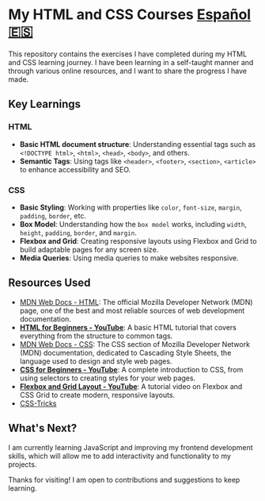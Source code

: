 # My HTML and CSS Courses  [Español 🇪🇸](Readme.md)
This repository contains the exercises I have completed during my HTML and CSS learning journey. I have been learning in a self-taught manner and through various online resources, and I want to share the progress I have made.
## Key Learnings

### HTML
- **Basic HTML document structure**: Understanding essential tags such as `<!DOCTYPE html>`, `<html>`, `<head>`, `<body>`, and others.
- **Semantic Tags**: Using tags like `<header>`, `<footer>`, `<section>`, `<article>` to enhance accessibility and SEO.

### CSS
- **Basic Styling**: Working with properties like `color`, `font-size`, `margin`, `padding`, `border`, etc.
- **Box Model**: Understanding how the `box model` works, including `width`, `height`, `padding`, `border`, and `margin`.
- **Flexbox and Grid**: Creating responsive layouts using Flexbox and Grid to build adaptable pages for any screen size.
- **Media Queries**: Using media queries to make websites responsive.

## Resources Used

- [MDN Web Docs - HTML](https://developer.mozilla.org/en-US/docs/Web/HTML): The official Mozilla Developer Network (MDN) page, one of the best and most reliable sources of web development documentation.
- [**HTML for Beginners - YouTube**](https://www.youtube.com/watch?v=EIqdDpgju0I): A basic HTML tutorial that covers everything from the structure to common tags.
- [MDN Web Docs - CSS](https://developer.mozilla.org/en-US/docs/Web/CSS): The CSS section of Mozilla Developer Network (MDN) documentation, dedicated to Cascading Style Sheets, the language used to design and style web pages.
- [**CSS for Beginners - YouTube**](https://www.youtube.com/watch?v=TgFzI7U_PSc): A complete introduction to CSS, from using selectors to creating styles for your web pages.
- [**Flexbox and Grid Layout - YouTube**](https://www.youtube.com/watch?v=oPwlTztKiMI): A tutorial video on Flexbox and CSS Grid to create modern, responsive layouts.
- [CSS-Tricks](https://css-tricks.com/)

## What's Next?
I am currently learning JavaScript and improving my frontend development skills, which will allow me to add interactivity and functionality to my projects.

Thanks for visiting! I am open to contributions and suggestions to keep learning.
